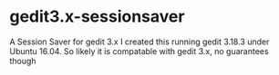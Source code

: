 # gedit3.x-sessionsaver
A Session Saver for gedit 3.x
I created this running gedit 3.18.3 under Ubuntu 16.04. So likely it is compatable with gedit 3.x, no guarantees though
